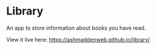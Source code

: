 # Library
An app to store information about books you have read. 

View it live here: https://ashmaddenweb.github.io/library/
